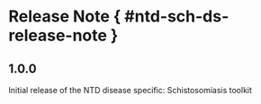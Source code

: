 # Release Note { #ntd-sch-ds-release-note }

## 1.0.0

Initial release of the NTD disease specific: Schistosomiasis toolkit
